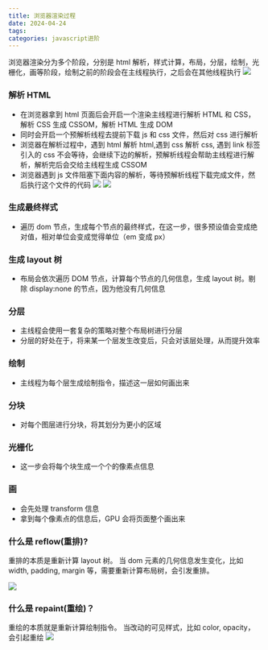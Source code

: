 ```yaml
---
title: 浏览器渲染过程
date: 2024-04-24
tags:
categories: javascript进阶
---
```


浏览器渲染分为多个阶段，分别是 html 解析，样式计算，布局，分层，绘制，光栅化，画等阶段，绘制之前的阶段会在主线程执行，之后会在其他线程执行
![](/blog/images/浏览器渲染过程3.png)

### 解析 HTML

- 在浏览器拿到 html 页面后会开启一个渲染主线程进行解析 HTML 和 CSS，解析 CSS 生成 CSSOM，解析 HTML 生成 DOM
- 同时会开启一个预解析线程去提前下载 js 和 css 文件，然后对 css 进行解析
- 浏览器在解析过程中，遇到 html 解析 html,遇到 css 解析 css, 遇到 link 标签引入的 css 不会等待，会继续下边的解析，预解析线程会帮助主线程进行解析，解析完后会交给主线程生成 CSSOM
- 浏览器遇到 js 文件阻塞下面内容的解析，等待预解析线程下载完成文件，然后执行这个文件的代码
  ![](/blog/images/浏览器渲染过程1.png)
  ![](/blog/images/浏览器渲染过程2.png)

### 生成最终样式

- 遍历 dom 节点，生成每个节点的最终样式，在这一步，很多预设值会变成绝对值，相对单位会变成觉得单位（em 变成 px）

### 生成 layout 树

- 布局会依次遍历 DOM 节点，计算每个节点的几何信息，生成 layout 树。剔除 display:none 的节点，因为他没有几何信息

### 分层

- 主线程会使用一套复杂的策略对整个布局树进行分层
- 分层的好处在于，将来某一个层发生改变后，只会对该层处理，从而提升效率

### 绘制

- 主线程为每个层生成绘制指令，描述这一层如何画出来

### 分块

- 对每个图层进行分块，将其划分为更小的区域

### 光栅化

- 这一步会将每个块生成一个个的像素点信息

### 画

- 会先处理 transform 信息
- 拿到每个像素点的信息后，GPU 会将页面整个画出来

### 什么是 reflow(重排)?

重排的本质是重新计算 layout 树。
当 dom 元素的几何信息发生变化，比如 width, padding, margin 等，需要重新计算布局树，会引发重排。

![](/blog/images/浏览器渲染过程4.png)

### 什么是 repaint(重绘)？

重绘的本质就是重新计算绘制指令。
当改动的可见样式，比如 color, opacity， 会引起重绘
![](/blog/images/浏览器渲染过程5.png)
